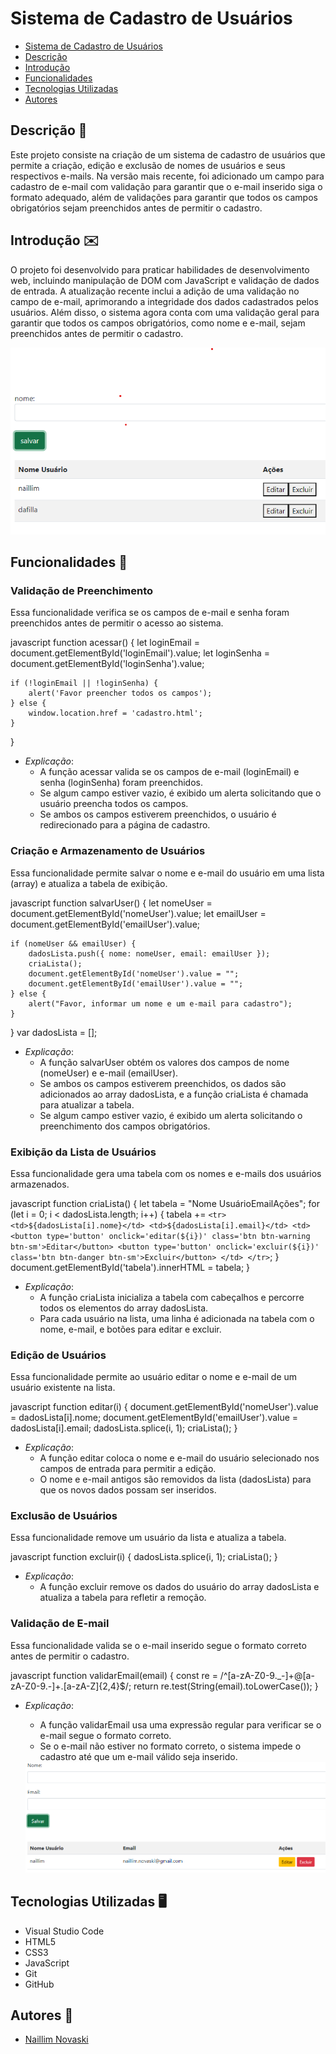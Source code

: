 # Sistema de Cadastro de Usuários

* [Sistema de Cadastro de Usuários](#sistema-de-cadastro-de-usuários)
* [Descrição](#descrição)
* [Introdução](#introdução)
* [Funcionalidades](#funcionalidades)
* [Tecnologias Utilizadas](#tecnologias-utilizadas)
* [Autores](#autores)

## Descrição 📖
Este projeto consiste na criação de um sistema de cadastro de usuários que permite a criação, edição e exclusão de nomes de usuários e seus respectivos e-mails. Na versão mais recente, foi adicionado um campo para cadastro de e-mail com validação para garantir que o e-mail inserido siga o formato adequado, além de validações para garantir que todos os campos obrigatórios sejam preenchidos antes de permitir o cadastro.

## Introdução ✉️
O projeto foi desenvolvido para praticar habilidades de desenvolvimento web, incluindo manipulação de DOM com JavaScript e validação de dados de entrada. A atualização recente inclui a adição de uma validação no campo de e-mail, aprimorando a integridade dos dados cadastrados pelos usuários. Além disso, o sistema agora conta com uma validação geral para garantir que todos os campos obrigatórios, como nome e e-mail, sejam preenchidos antes de permitir o cadastro.

<img src="print 123.png">

## Funcionalidades 🧠

### Validação de Preenchimento
Essa funcionalidade verifica se os campos de e-mail e senha foram preenchidos antes de permitir o acesso ao sistema.

javascript
function acessar() {
    let loginEmail = document.getElementById('loginEmail').value;
    let loginSenha = document.getElementById('loginSenha').value;

    if (!loginEmail || !loginSenha) {
        alert('Favor preencher todos os campos');
    } else {
        window.location.href = 'cadastro.html';
    }
}


- *Explicação*:
  - A função acessar valida se os campos de e-mail (loginEmail) e senha (loginSenha) foram preenchidos.
  - Se algum campo estiver vazio, é exibido um alerta solicitando que o usuário preencha todos os campos.
  - Se ambos os campos estiverem preenchidos, o usuário é redirecionado para a página de cadastro.

### Criação e Armazenamento de Usuários
Essa funcionalidade permite salvar o nome e e-mail do usuário em uma lista (array) e atualiza a tabela de exibição.

javascript
function salvarUser() {
    let nomeUser = document.getElementById('nomeUser').value;
    let emailUser = document.getElementById('emailUser').value;

    if (nomeUser && emailUser) {
        dadosLista.push({ nome: nomeUser, email: emailUser });
        criaLista();
        document.getElementById('nomeUser').value = "";
        document.getElementById('emailUser').value = "";
    } else {
        alert("Favor, informar um nome e um e-mail para cadastro");
    }
}
var dadosLista = [];


- *Explicação*:
  - A função salvarUser obtém os valores dos campos de nome (nomeUser) e e-mail (emailUser).
  - Se ambos os campos estiverem preenchidos, os dados são adicionados ao array dadosLista, e a função criaLista é chamada para atualizar a tabela.
  - Se algum campo estiver vazio, é exibido um alerta solicitando o preenchimento dos campos obrigatórios.

### Exibição da Lista de Usuários
Essa funcionalidade gera uma tabela com os nomes e e-mails dos usuários armazenados.

javascript
function criaLista() {
    let tabela = "<tr><th>Nome Usuário</th><th>Email</th><th>Ações</th></tr>";
    for (let i = 0; i < dadosLista.length; i++) {
        tabela += `<tr>
            <td>${dadosLista[i].nome}</td>
            <td>${dadosLista[i].email}</td>
            <td>
                <button type='button' onclick='editar(${i})' class='btn btn-warning btn-sm'>Editar</button>
                <button type='button' onclick='excluir(${i})' class='btn btn-danger btn-sm'>Excluir</button>
            </td>
        </tr>`;
    }
    document.getElementById('tabela').innerHTML = tabela;
}


- *Explicação*:
  - A função criaLista inicializa a tabela com cabeçalhos e percorre todos os elementos do array dadosLista.
  - Para cada usuário na lista, uma linha é adicionada na tabela com o nome, e-mail, e botões para editar e excluir.

### Edição de Usuários
Essa funcionalidade permite ao usuário editar o nome e e-mail de um usuário existente na lista.

javascript
function editar(i) {
    document.getElementById('nomeUser').value = dadosLista[i].nome;
    document.getElementById('emailUser').value = dadosLista[i].email;
    dadosLista.splice(i, 1);
    criaLista();
}


- *Explicação*:
  - A função editar coloca o nome e e-mail do usuário selecionado nos campos de entrada para permitir a edição.
  - O nome e e-mail antigos são removidos da lista (dadosLista) para que os novos dados possam ser inseridos.

### Exclusão de Usuários
Essa funcionalidade remove um usuário da lista e atualiza a tabela.

javascript
function excluir(i) {
    dadosLista.splice(i, 1);
    criaLista();
}


- *Explicação*:
  - A função excluir remove os dados do usuário do array dadosLista e atualiza a tabela para refletir a remoção.

### Validação de E-mail
Essa funcionalidade valida se o e-mail inserido segue o formato correto antes de permitir o cadastro.

javascript
function validarEmail(email) {
    const re = /^[a-zA-Z0-9._-]+@[a-zA-Z0-9.-]+\.[a-zA-Z]{2,4}$/;
    return re.test(String(email).toLowerCase());
}


- *Explicação*:
  - A função validarEmail usa uma expressão regular para verificar se o e-mail segue o formato correto.
  - Se o e-mail não estiver no formato correto, o sistema impede o cadastro até que um e-mail válido seja inserido.

  <img src="imagem-email.png">

## Tecnologias Utilizadas 🖥️
- Visual Studio Code
- HTML5
- CSS3
- JavaScript
- Git
- GitHub

## Autores 👥
- [Naillim Novaski](https://github.com/naillimnovaski/login-cad)
